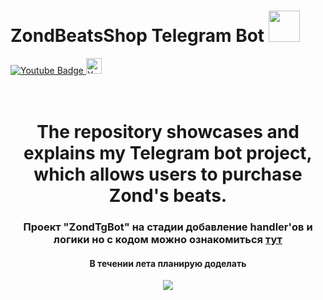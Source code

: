 # ZondBeatsShop Telegram Bot <img src="https://media0.giphy.com/media/ya4eevXU490Iw/giphy.gif" height="50"></h1> #   
<div id="badges">
  <a href="https://www.youtube.com/@zondhood134">
    <img src="https://img.shields.io/badge/YouTube-red?style=for-the-badge&logo=youtube&logoColor=white" alt="Youtube Badge"/>
  </a>
  <a href="https://t.me/ZondBeats">
    <img src="https://www.freepnglogos.com/uploads/telegram-logo-11.png" alt="Youtube Badge" height="25"/>
  </a>
</div>      
<br> </br>

<div align="center">

# The repository showcases and explains my Telegram bot project, which allows users to purchase Zond's beats.

<h3> Проект "ZondTgBot" на стадии добавление handler'ов и логики но с кодом можно ознакомиться 
  <a href="ZondBeat_TGBot/ZondBeat_TGBot/Program.cs">тут</a>     
</h3>      

<h4>В течении лета планирую доделать</h4>

  <img src="https://media4.giphy.com/media/UYpelo7WbjZQg0dDQY/giphy.gif"></h1>


</div>



